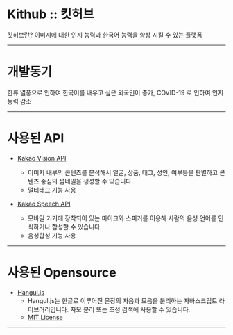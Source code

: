Kithub :: 킷허브
=================
[킷허브란?](https://00jun.github.io/kithub/) 이미지에 대한 인지 능력과 한국어 능력을 향상 시킬 수 있는 플랫폼

-------------
# 개발동기
한류 열풍으로 인하여 한국어를 배우고 싶은 외국인이 증가, COVID-19 로 인하여 인지 능력 감소

-------------
# 사용된 API

- [Kakao Vision API](https://vision-api.kakao.com/)
  - 이미지 내부의 콘텐츠를 분석해서 얼굴, 상품, 태그, 성인, 여부등을 판별하고 콘텐츠 중심의 썸네일을 생성할 수 있습니다.
  - 멀티태그 기능 사용
  
- [Kakao Speech API](https://speech-api.kakao.com/)
  - 모바일 기기에 장착되어 있는 마이크와 스피커를 이용해 사람의 음성 언어를 인식하거나 합성할 수 있습니다.
  - 음성합성 기능 사용

-----------
# 사용된 Opensource

- [Hangul.js](https://github.com/e-/Hangul.js)
  - Hangul.js는 한글로 이루어진 문장의 자음과 모음을 분리하는 자바스크립트 라이브러리입니다. 자모 분리 또는 초성 검색에 사용할 수 있습니다.
  - [MIT License](https://github.com/e-/Hangul.js/blob/master/LICENSE)

----------
